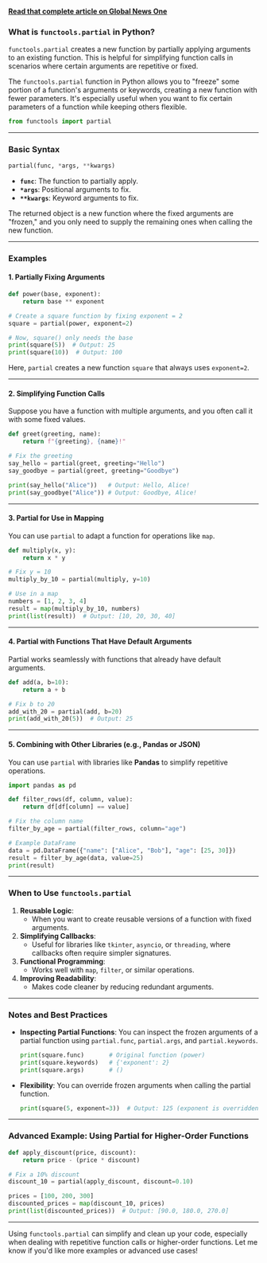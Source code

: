#### [Read that complete article on Global News One](https://bit.ly/3V8CnYx)

### **What is `functools.partial` in Python?**
`functools.partial` creates a new function by partially applying arguments to an existing function. This is helpful for simplifying function calls in scenarios where certain arguments are repetitive or fixed.

The `functools.partial` function in Python allows you to "freeze" some portion of a function's arguments or keywords, creating a new function with fewer parameters. It's especially useful when you want to fix certain parameters of a function while keeping others flexible.

```python
from functools import partial
```

---

### **Basic Syntax**
```python
partial(func, *args, **kwargs)
```

- **`func`**: The function to partially apply.
- **`*args`**: Positional arguments to fix.
- **`**kwargs`**: Keyword arguments to fix.

The returned object is a new function where the fixed arguments are "frozen," and you only need to supply the remaining ones when calling the new function.

---

### **Examples**

#### **1. Partially Fixing Arguments**
```python
def power(base, exponent):
    return base ** exponent

# Create a square function by fixing exponent = 2
square = partial(power, exponent=2)

# Now, square() only needs the base
print(square(5))  # Output: 25
print(square(10))  # Output: 100
```

Here, `partial` creates a new function `square` that always uses `exponent=2`.

---

#### **2. Simplifying Function Calls**
Suppose you have a function with multiple arguments, and you often call it with some fixed values.

```python
def greet(greeting, name):
    return f"{greeting}, {name}!"

# Fix the greeting
say_hello = partial(greet, greeting="Hello")
say_goodbye = partial(greet, greeting="Goodbye")

print(say_hello("Alice"))   # Output: Hello, Alice!
print(say_goodbye("Alice")) # Output: Goodbye, Alice!
```

---

#### **3. Partial for Use in Mapping**
You can use `partial` to adapt a function for operations like `map`.

```python
def multiply(x, y):
    return x * y

# Fix y = 10
multiply_by_10 = partial(multiply, y=10)

# Use in a map
numbers = [1, 2, 3, 4]
result = map(multiply_by_10, numbers)
print(list(result))  # Output: [10, 20, 30, 40]
```

---

#### **4. Partial with Functions That Have Default Arguments**
Partial works seamlessly with functions that already have default arguments.

```python
def add(a, b=10):
    return a + b

# Fix b to 20
add_with_20 = partial(add, b=20)
print(add_with_20(5))  # Output: 25
```

---

#### **5. Combining with Other Libraries (e.g., Pandas or JSON)**
You can use `partial` with libraries like **Pandas** to simplify repetitive operations.

```python
import pandas as pd

def filter_rows(df, column, value):
    return df[df[column] == value]

# Fix the column name
filter_by_age = partial(filter_rows, column="age")

# Example DataFrame
data = pd.DataFrame({"name": ["Alice", "Bob"], "age": [25, 30]})
result = filter_by_age(data, value=25)
print(result)
```

---

### **When to Use `functools.partial`**
1. **Reusable Logic**:
   - When you want to create reusable versions of a function with fixed arguments.
2. **Simplifying Callbacks**:
   - Useful for libraries like `tkinter`, `asyncio`, or `threading`, where callbacks often require simpler signatures.
3. **Functional Programming**:
   - Works well with `map`, `filter`, or similar operations.
4. **Improving Readability**:
   - Makes code cleaner by reducing redundant arguments.

---

### **Notes and Best Practices**
- **Inspecting Partial Functions**:
   You can inspect the frozen arguments of a partial function using `partial.func`, `partial.args`, and `partial.keywords`.

   ```python
   print(square.func)       # Original function (power)
   print(square.keywords)   # {'exponent': 2}
   print(square.args)       # ()
   ```

- **Flexibility**:
   You can override frozen arguments when calling the partial function.
   ```python
   print(square(5, exponent=3))  # Output: 125 (exponent is overridden)
   ```

---

### **Advanced Example: Using Partial for Higher-Order Functions**

```python
def apply_discount(price, discount):
    return price - (price * discount)

# Fix a 10% discount
discount_10 = partial(apply_discount, discount=0.10)

prices = [100, 200, 300]
discounted_prices = map(discount_10, prices)
print(list(discounted_prices))  # Output: [90.0, 180.0, 270.0]
```

---

Using `functools.partial` can simplify and clean up your code, especially when dealing with repetitive function calls or higher-order functions. Let me know if you'd like more examples or advanced use cases!
